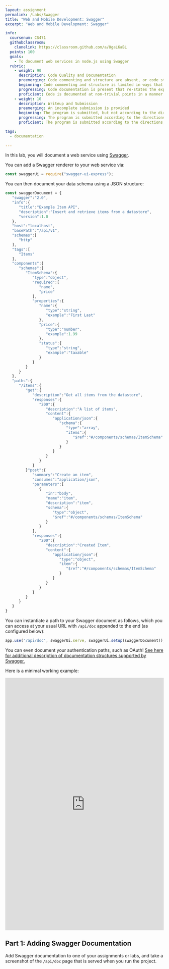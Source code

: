 ```yaml
---
layout: assignment
permalink: /Labs/Swagger
title: "Web and Mobile Development: Swagger"
excerpt: "Web and Mobile Development: Swagger"

info:
  coursenum: CS471
  githubclassroom:
    clonelink: https://classroom.github.com/a/OgaLKaBL
  points: 100
  goals:
    - To document web services in node.js using Swagger
  rubric:
    - weight: 90
      description: Code Quality and Documentation
      preemerging: Code commenting and structure are absent, or code structure departs significantly from best practice, and/or the code departs significantly from the style guide
      beginning: Code commenting and structure is limited in ways that reduce the readability of the program, and/or there are minor departures from the style guide
      progressing: Code documentation is present that re-states the explicit code definitions, and/or code is written that mostly adheres to the style guide
      proficient: Code is documented at non-trivial points in a manner that enhances the readability of the program, and code is written according to the style guide
    - weight: 10
      description: Writeup and Submission
      preemerging: An incomplete submission is provided
      beginning: The program is submitted, but not according to the directions in one or more ways (for example, because it is lacking a readme writeup)
      progressing: The program is submitted according to the directions with a minor omission or correction needed
      proficient: The program is submitted according to the directions, including a readme writeup describing the solution

tags:
  - documentation
  
---
```


In this lab, you will document a web service using [Swagger](https://swagger.io/docs/specification/2-0/basic-structure/).

You can add a Swagger renderer to your web service via:

```javascript
const swaggerUi = require("swagger-ui-express");
```

You can then document your data schema using a JSON structure:

```javascript
const swaggerDocument = {
   "swagger":"2.0",
   "info":{
      "title":"Example Item API",
      "description":"Insert and retrieve items from a datastore",
      "version":1.0
   },
   "host":"localhost",
   "basePath":"/api/v1",
   "schemes":[
      "http"
   ],
   "tags":[
      "Items"
   ],
   "components":{
      "schemas":{
         "ItemSchema":{
            "type":"object",
            "required":[
               "name",
               "price"
            ],
            "properties":{
               "name":{
                  "type":"string",
                  "example":"First Last"
               },
               "price":{
                  "type":"number",
                  "example":1.99
               },
               "status":{
                  "type":"string",
                  "example":"taxable"
               }
            }
         }
      }
   },
   "paths":{
      "/items":{
         "get":{
            "description":"Get all items from the datastore",
            "responses":{
               "200":{
                  "description":"A list of items",
                  "content":{
                     "application/json":{
                        "schema":{
                           "type":"array",
                           "items":{
                              "$ref":"#/components/schemas/ItemSchema"
                           }
                        }
                     }
                  }
               }
            }
         }"post":{
            "summary":"Create an item",
            "consumes":"application/json",
            "parameters":[
               {
                  "in":"body",
                  "name":"item",
                  "description":"item",
                  "schema":{
                     "type":"object",
                     "$ref":"#/components/schemas/ItemSchema"
                  }
               }
            ],
            "responses":{
               "200":{
                  "description":"Created Item",
                  "content":{
                     "application/json":{
                        "type":"object",
                        "item":{
                           "$ref":"#/components/schemas/ItemSchema"
                        }
                     }
                  }
               }
            }
         }
      }
   }
}
```

You can instantiate a path to your Swagger document as follows, which you can access at your usual URL with `/api/doc` appended to the end (as configured below):

```javascript
app.use('/api/doc', swaggerUi.serve, swaggerUi.setup(swaggerDocument));
```

You can even document your authentication paths, such as OAuth!  [See here for additional description of documentation structures supported by Swagger.](https://levelup.gitconnected.com/the-simplest-way-to-add-swagger-to-a-node-js-project-c2a4aa895a3c)

Here is a minimal working example:

<iframe height="800px" width="100%" src="https://repl.it/@BillJr99/SwaggerExample?lite=true" scrolling="no" frameborder="no" allowtransparency="true" allowfullscreen="true" sandbox="allow-forms allow-pointer-lock allow-popups allow-same-origin allow-scripts allow-modals"></iframe>  

## Part 1: Adding Swagger Documentation

Add Swagger documentation to one of your assignments or labs, and take a screenshot of the `/api/doc` page that is served when you run the project.